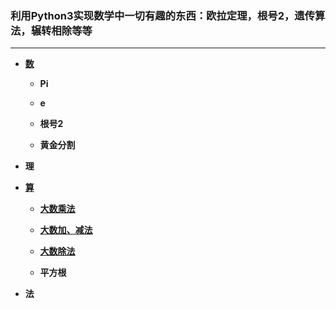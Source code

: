 ### 利用Python3实现数学中一切有趣的东西：欧拉定理，根号2，遗传算法，辗转相除等等

--------

* **[数](https://github.com/Anfany/Playing_Math_with_Python3/tree/master/number)**

  + **Pi**
  
  + **e**
  
  + **根号2**
  
  + **黄金分割**

* **理**



* **[算](https://github.com/Anfany/Playing_Math_with_Python3/tree/master/computer)**

   + **[大数乘法](https://github.com/Anfany/Playing_Math_with_Python3/blob/master/computer/big_number_product.py)**
   
   + **[大数加、减法](https://github.com/Anfany/Playing_Math_with_Python3/blob/master/computer/big_number_sub_add.py)**
   
   + **[大数除法](https://github.com/Anfany/Playing_Math_with_Python3/blob/master/computer/big_number_division.py)**
   

   
   

   + **平方根**

* **法**

